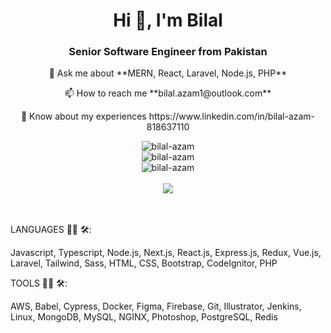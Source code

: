 <h1 align="center">Hi 👋, I'm Bilal</h1>
<h3 align="center">Senior Software Engineer from Pakistan</h3>
<div align="left">
    
</div>
<p align="center">💬 Ask me about **MERN, React, Laravel, Node.js, PHP**</p>

<p align="center">📫 How to reach me **bilal.azam1@outlook.com**</p>

<p align="center">📄 Know about my experiences https://www.linkedin.com/in/bilal-azam-818637110</p>
<div align="center">
     <img src="https://myreadme.vercel.app/api/embed/bilal-azam?panels=userstatistics,toplanguages,commitgraph" alt="bilal-azam" />
</div>
<div align="center">
    <img src="https://github-readme-streak-stats.herokuapp.com/?user=bilal-azam&theme=juicyfresh" alt="bilal-azam"/>
</div>
<div align="center">
    <img align="center" src="http://github-profile-summary-cards.vercel.app/api/cards/profile-details?username=bilal-azam&theme=tokyonight" alt="bilal-azam" />
</div>
<br />
<div align="center">
    <img src="https://github-profile-trophy.vercel.app/?username=bilal-azam&theme=juicyfresh&no-bg=true" />
</div>
<br />
<br />
<div align="left">
    <p>LANGUAGES 👨‍💻 🛠:</p>
    <p>Javascript, Typescript, Node.js, Next.js, React.js, Express.js, Redux, Vue.js, Laravel, Tailwind, Sass, HTML, CSS, Bootstrap, CodeIgnitor, PHP</p>
</div>
<div align="left">
    <p>TOOLS 👨‍💻 🛠:</p>
    <p>AWS, Babel, Cypress, Docker, Figma, Firebase, Git, Illustrator, Jenkins, Linux, MongoDB, MySQL, NGINX, Photoshop, PostgreSQL, Redis</p>
</div>
